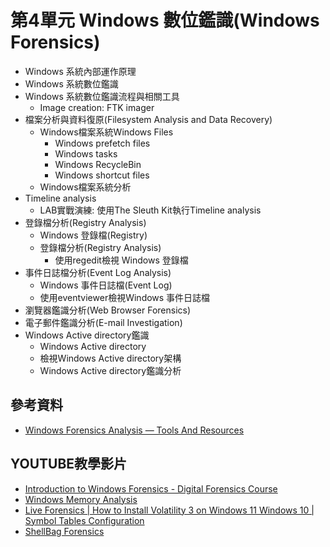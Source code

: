 # 第4單元 Windows 數位鑑識(Windows Forensics)
- Windows 系統內部運作原理
- Windows 系統數位鑑識
- Windows 系統數位鑑識流程與相關工具
  - Image creation: FTK imager 
- 檔案分析與資料復原(Filesystem Analysis and Data Recovery)
  - Windows檔案系統Windows Files
    - Windows prefetch files
    - Windows tasks
    - Windows RecycleBin
    - Windows shortcut files
  - Windows檔案系統分析
- Timeline analysis
  - LAB實戰演練: 使用The Sleuth Kit執行Timeline analysis
- 登錄檔分析(Registry Analysis)
  - Windows 登錄檔(Registry)
  - 登錄檔分析(Registry Analysis)
    - 使用regedit檢視 Windows 登錄檔
- 事件日誌檔分析(Event Log Analysis)
  - Windows 事件日誌檔(Event Log)
  - 使用eventviewer檢視Windows 事件日誌檔
- 瀏覽器鑑識分析(Web Browser Forensics)
- 電子郵件鑑識分析(E-mail Investigation)
- Windows Active directory鑑識
  - Windows Active directory
  - 檢視Windows Active directory架構
  - Windows Active directory鑑識分析
## 參考資料
- [Windows Forensics Analysis — Tools And Resources](https://nasbench.medium.com/windows-forensics-analysis-tools-and-resources-b819c8b4b6b0)

## YOUTUBE教學影片
- [Introduction to Windows Forensics - Digital Forensics Course](https://www.youtube.com/watch?v=VYROU-ZwZX8)
- [Windows Memory Analysis](https://www.youtube.com/watch?v=gHbejxlPbRQ)
- [Live Forensics | How to Install Volatility 3 on Windows 11 Windows 10 | Symbol Tables Configuration](https://www.youtube.com/watch?v=-bMde2glwnE)
- [ShellBag Forensics](https://www.youtube.com/watch?v=YvVemshnpKQ)
